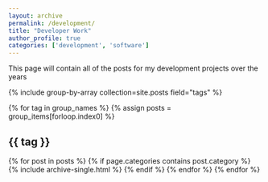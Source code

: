 ```yaml
---
layout: archive
permalink: /development/
title: "Developer Work"
author_profile: true
categories: ['development', 'software']
---
```


This page will contain all of the posts for my development projects over the years

{% include group-by-array collection=site.posts field="tags" %}

{% for tag in group_names %}
  {% assign posts = group_items[forloop.index0] %}
  <h2 id="{{ tag | slugify }}" class="archive__subtitle">{{ tag }}</h2>
  {% for post in posts %}
    {% if page.categories contains post.category %}
        {% include archive-single.html %}
    {% endif %}
  {% endfor %}
{% endfor %}